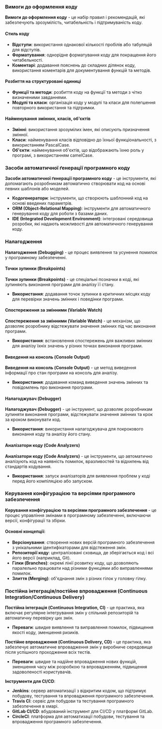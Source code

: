 
### Вимоги до оформлення коду

**Вимоги до оформлення коду** - це набір правил і рекомендацій, які забезпечують зрозумілість, читабельність і підтримуваність коду.

#### Стиль коду

- **Відступи**: використання однакової кількості пробілів або табуляцій для відступів.
- **Форматування**: однорідне форматування коду для покращення його читабельності.
- **Коментарі**: додавання пояснень до складних ділянок коду, використання коментарів для документування функцій та методів.

#### Розбиття на структуровані одиниці

- **Функції та методи**: розбиття коду на функції та методи з чітко визначеними завданнями.
- **Модулі та класи**: організація коду у модулі та класи для полегшення повторного використання та підтримки.

#### Найменування змінних, класів, об'єктів

- **Змінні**: використання зрозумілих імен, які описують призначення змінної.
- **Класи**: найменування класів відповідно до їхньої функціональності, з використанням PascalCase.
- **Об'єкти**: найменування об'єктів, що відображають їхню роль у програмі, з використанням camelCase.

### Засоби автоматичної ґенерації програмного коду

**Засоби автоматичної ґенерації програмного коду** - це інструменти, які допомагають розробникам автоматично створювати код на основі певних шаблонів або моделей.

- **Кодогенератори**: інструменти, що створюють шаблонний код на основі введених параметрів.
- **ORM (Object-Relational Mapping)**: інструменти для автоматичного генерування коду для роботи з базами даних.
- **IDE (Integrated Development Environment)**: інтегровані середовища розробки, які надають можливості для автоматичного генерування коду.

### Налагодження

**Налагодження (Debugging)** - це процес виявлення та усунення помилок у програмному забезпеченні.

#### Точки зупинки (Breakpoints)

**Точки зупинки (Breakpoints)** - це спеціальні позначки в коді, які зупиняють виконання програми для аналізу її стану.

- **Використання**: додавання точок зупинки в критичних місцях коду для перевірки значень змінних і поведінки програми.

#### Спостереження за змінними (Variable Watch)

**Спостереження за змінними (Variable Watch)** - це механізм, що дозволяє розробнику відстежувати значення змінних під час виконання програми.

- **Використання**: встановлення спостережень для важливих змінних для аналізу їхніх значень у різних точках виконання програми.

#### Виведення на консоль (Console Output)

**Виведення на консоль (Console Output)** - це метод виведення інформації про стан програми на консоль для аналізу.

- **Використання**: додавання команд виведення значень змінних та повідомлень про виконання програми.

#### Налагоджувач (Debugger)

**Налагоджувач (Debugger)** - це інструмент, що дозволяє розробникам зупиняти виконання програми, відстежувати значення змінних та крок за кроком виконувати код.

- **Використання**: використання налагоджувача для покрокового виконання коду та аналізу його стану.

#### Аналізатори коду (Code Analyzers)

**Аналізатори коду (Code Analyzers)** - це інструменти, що автоматично аналізують код на наявність помилок, вразливостей та відхилень від стандартів кодування.

- **Використання**: запуск аналізаторів для виявлення проблем у коді перед його компіляцією або запуском.

### Керування конфігурацією та версіями програмного забезпечення

**Керування конфігурацією та версіями програмного забезпечення** - це процес управління змінами в програмному забезпеченні, включаючи версії, конфігурації та збірки.

#### Основні концепції:

- **Версіонування**: створення нових версій програмного забезпечення з унікальними ідентифікаторами для відстеження змін.
- **Репозиторії коду**: централізовані сховища, де зберігається код і всі його версії (наприклад, Git).
- **Гілки (Branches)**: окремі лінії розвитку коду, що дозволяють паралельно працювати над різними функціями або виправленнями помилок.
- **Злиття (Merging)**: об'єднання змін з різних гілок у головну гілку.

### Постійна інтеграція/постійне впровадження (Continuous Integration/Continuous Delivery)

**Постійна інтеграція (Continuous Integration, CI)** - це практика, яка включає регулярне інтегрування змін у спільний репозиторій та автоматичну перевірку цих змін.

- **Переваги**: швидке виявлення та виправлення помилок, підвищення якості коду, зменшення ризиків.

**Постійне впровадження (Continuous Delivery, CD)** - це практика, яка забезпечує автоматичне впровадження змін у виробниче середовище після успішного проходження всіх тестів.

- **Переваги**: швидке та надійне впровадження нових функцій, зменшення часу між розробкою та впровадженням, підвищення задоволеності користувачів.

**Інструменти для CI/CD**:

- **Jenkins**: сервер автоматизації з відкритим кодом, що підтримує побудову, тестування та впровадження програмного забезпечення.
- **Travis CI**: сервіс для побудови та тестування програмного забезпечення в хмарі.
- **GitLab CI/CD**: вбудований інструмент для CI/CD у платформі GitLab.
- **CircleCI**: платформа для автоматизації побудови, тестування та впровадження програмного забезпечення.